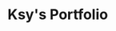 <!-- # Getting Started with Create React App

This project was bootstrapped with [Create React App](https://github.com/facebook/create-react-app).

## Available Scripts

In the project directory, you can run:

### `npm start`

Runs the app in the development mode.\
Open [http://localhost:3000](http://localhost:3000) to view it in the browser.

The page will reload if you make edits.\
You will also see any lint errors in the console.

### `npm test`

Launches the test runner in the interactive watch mode.\
See the section about [running tests](https://facebook.github.io/create-react-app/docs/running-tests) for more information.

### `npm run build`

Builds the app for production to the `build` folder.\
It correctly bundles React in production mode and optimizes the build for the best performance.

The build is minified and the filenames include the hashes.\
Your app is ready to be deployed!

See the section about [deployment](https://facebook.github.io/create-react-app/docs/deployment) for more information.

### `npm run eject`

**Note: this is a one-way operation. Once you `eject`, you can’t go back!**

If you aren’t satisfied with the build tool and configuration choices, you can `eject` at any time. This command will remove the single build dependency from your project.

Instead, it will copy all the configuration files and the transitive dependencies (webpack, Babel, ESLint, etc) right into your project so you have full control over them. All of the commands except `eject` will still work, but they will point to the copied scripts so you can tweak them. At this point you’re on your own.

You don’t have to ever use `eject`. The curated feature set is suitable for small and middle deployments, and you shouldn’t feel obligated to use this feature. However we understand that this tool wouldn’t be useful if you couldn’t customize it when you are ready for it.

## Learn More

You can learn more in the [Create React App documentation](https://facebook.github.io/create-react-app/docs/getting-started).

To learn React, check out the [React documentation](https://reactjs.org/).
# Ksy-s-Portfolio -->


# Ksy's Portfolio
<!-- 기본 개체 간격 : 4의 배수 -->
<!-- 페이지별 간격 : 70px -->
<!-- 페이지별 높이 : 100vh - 70px -->

<!-- 적용된 크기 -->
<!-- 로고 : 2xl -->
<!-- nav 메뉴 : large / 개체 간격 : 8 -->
<!-- 테마 버튼 : 4, 5px / marging : 0.5 -->
<!-- 페이지 1. : 7xl / 소제목 : 2xl -->
<!-- 테두리 곡률률 : lg -->

<!-- 남은 할 일 : nav 연동, 테마변경, AboutMe 웹디자인/구성, 모바일 등 반응형 설계 등 -->

<!-- git 로컬 연동 방법 -->
<!-- https://velog.io/@falling_star3/GitHub-git-add-commit-push-status-%EB%A1%9C%EC%BB%AC%EC%97%90%EC%84%9C-%EC%9B%90%EA%B2%A9%EC%A0%80%EC%9E%A5%EC%86%8C%EB%A1%9C-%ED%8C%8C%EC%9D%BC-%EC%97%85%EB%A1%9C%EB%93%9C%ED%95%98%EB%8A%94-%EB%B0%A9%EB%B2%95 -->

<!-- 변경된 내용 업로드 방법 -->
<!-- git add 파일명                         : 다음 변경(commit)을 기록할 떄까지 변경 분을 
<!-- git add .                              : (.은 모든 것을 의미) -->
<!-- git add *.txt                          : 모든 txt 파일 업로드 -->
<!-- git add project/app/*/                 : 디렉토리 업로드 -->
<!-- git add --update                       : 현재 git이 추적하고 있는 파일들만 add -->
<!-- git status                             : 작업 디렉토리(working directory)와 스테이징 영역(staging area)의 상태를 확인 -->
<!-- git rm --cashed (add를 한한)파일명     : add 된 파일을 unstage(add 취소) 하고 싶을 때 사용 -->

<!-- git commit -m "커밋 내용"              : staging area에 저장되어있는 변경 사항들을 로컬저장소에 등록(변경사항 확정) -->
<!-- git commit --ament -m "수정된 메세지"  : 커밋 메시지 잘못 작성했을 경우 메시지 수정 -->

<!-- git push / git push -u origin master   : 원격 저장소에 commit된 파일들을 모두 업로드 -->


<!-- 변경된 내용 다운로드 방법 -->
<!-- git pull                               : 원격 저장소에 있는 프로젝트의 변경사항을 그대로 로컬저장소에 옮겨와 자동으로 병합(협업 시 중요!) -->
<!-- git fetch                              : 원격저장소에 있는 프로젝트의 변경사항을 가져오기만 함. 병합(merge)은 따로해야 함
                                              다른 사람이 수정한 부분을 확인하고 병합할 수 있다는 장점이 있음 -->
<!-- git clone                              : 원격저장소의 내용을 새로운 폴더에 그대로 복사함 -->


<!-- GitHub에 git 연동, 업로드 방법 -->
<!-- git add . -->
<!-- git commit -m "커밋 내용" -->
<!-- git push -->